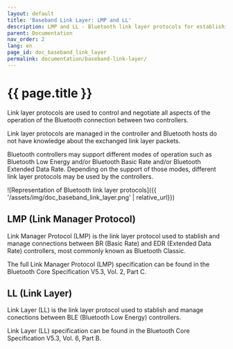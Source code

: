 ```yaml
---
layout: default
title: 'Baseband Link Layer: LMP and LL'
description: LMP and LL - Bluetooth link layer protocols for establishing and managing connections between controllers
parent: Documentation
nav_order: 2
lang: en
page_id: doc_baseband_link_layer
permalink: documentation/baseband-link-layer/
---
```


# {{ page.title }}

Link layer protocols are used to control and negotiate all aspects of the operation of the Bluetooth connection between two controllers.

Link layer protocols are managed in the controller and Bluetooth hosts do not have knowledge about the exchanged link layer packets.

Bluetooth controllers may support different modes of operation such as Bluetooth Low Energy and/or Bluetooth Basic Rate and/or Bluetooth Extended Data Rate. Depending on the support of those modes, different link layer protocols may be used by the controllers.

![Representation of Bluetooth link layer protocols]({{ '/assets/img/doc_baseband_link_layer.png' | relative_url}})


## LMP (Link Manager Protocol)

Link Manager Protocol (LMP) is the link layer protocol used to stablish and manage connections between BR (Basic Rate) and EDR (Extended Data Rate) controllers, most commonly known as Bluetooth Classic.

The full Link Manager Protocol (LMP) specification can be found in the Bluetooth Core Specification V5.3, Vol. 2, Part C.

## LL (Link Layer)

Link Layer (LL) is the link layer protocol used to stablish and manage conections between BLE (Bluetooth Low Energy) controllers.

Link Layer (LL) specification can be found in the Bluetooth Core Specification V5.3, Vol. 6, Part B.
